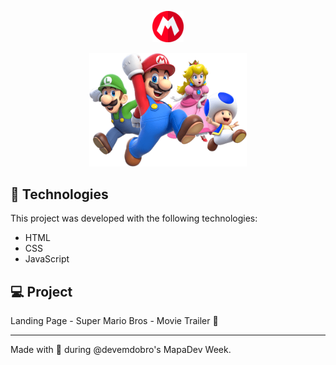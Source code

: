 <p align="center">
  <a href="https://pedrodapp.github.io/super-mario-movie/" target="_blank">
  <img alt="Logo" src="/src/images/logo-chapeu-mario.png" width="10%">
  </a>
</p>

<p align="center">
  <a href="https://pedrodapp.github.io/super-mario-movie/" target="_blank">
  <img alt="Preview" src="/src/images/super-mario-chars.png" width="50%">
  </a>
</p>

## 🚀 Technologies

This project was developed with the following technologies:

- HTML
- CSS
- JavaScript

## 💻 Project

Landing Page - Super Mario Bros - Movie Trailer 🍿

---

Made with 🍄 during @devemdobro's MapaDev Week.
